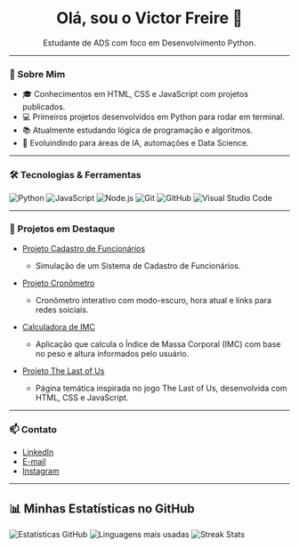 <h1 align="center">Olá, sou o Victor Freire 👋</h1>

<p align="center">
  Estudante de ADS com foco em Desenvolvimento Python.
</p>

---

### 🚀 Sobre Mim

- 🎓 Conhecimentos em HTML, CSS e JavaScript com projetos publicados.
- 💻 Primeiros projetos desenvolvidos em Python para rodar em terminal.
- 📚 Atualmente estudando lógica de programação e algoritmos.
- 🎯 Evoluindindo para áreas de IA, automações e Data Science.

---

### 🛠️ Tecnologias & Ferramentas

![Python](https://img.shields.io/badge/-Python-333333?style=flat&logo=python)
![JavaScript](https://img.shields.io/badge/-JavaScript-333333?style=flat&logo=javascript)
![Node.js](https://img.shields.io/badge/-Node.js-333333?style=flat&logo=node.js)
![Git](https://img.shields.io/badge/-Git-333333?style=flat&logo=git)
![GitHub](https://img.shields.io/badge/-GitHub-333333?style=flat&logo=github)
![Visual Studio Code](https://img.shields.io/badge/-VS_Code-333333?style=flat&logo=visual-studio-code)

---

### 📌 Projetos em Destaque

- [Projeto Cadastro de Funcionários](https://victorfreireavfs.github.io/projeto_cadastro_funcionarios/)
  - Simulação de um Sistema de Cadastro de Funcionários.

- [Projeto Cronômetro](https://github.com/victorfreireavfs/projeto-cronometro)
  - Cronômetro interativo com modo-escuro, hora atual e links para redes soiciais.

- [Calculadora de IMC](https://github.com/victorfreireavfs/projeto-calculadora-imc)
  - Aplicação que calcula o Índice de Massa Corporal (IMC) com base no peso e altura informados pelo usuário.
  

- [Projeto The Last of Us](https://github.com/victorfreireavfs/projeto-the-last-of-us)
  - Página temática inspirada no jogo The Last of Us, desenvolvida com HTML, CSS e JavaScript.

---

### 📫 Contato

- [LinkedIn](https://www.linkedin.com/in/ant%C3%B4nio-victor-freire/)
- [E-mail](mailto:victoravfs@gmail.com)
- [Instagram](https://www.instagram.com/victor.freire?igsh=emZsNDdkbjJ3eDQ5)

---

## 📊 Minhas Estatísticas no GitHub

![Estatísticas GitHub](https://github-readme-stats.vercel.app/api?username=victorfreireavfs&show_icons=true&theme=radical)
![Linguagens mais usadas](https://github-readme-stats.vercel.app/api/top-langs/?username=victorfreireavfs&layout=compact&theme=radical)
![Streak Stats](https://streak-stats.demolab.com?user=victorfreireavfs&theme=radical&hide_border=true)

